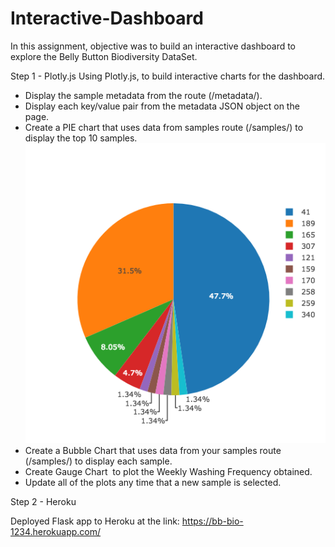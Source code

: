 # Interactive-Dashboard


In this assignment, objective was to build an interactive dashboard to explore the Belly Button Biodiversity DataSet.

Step 1 - Plotly.js
Using Plotly.js, to build interactive charts for the dashboard.
  
  * Display the sample metadata from the route (/metadata/<sample>).
  * Display each key/value pair from the metadata JSON object on the page.
  * Create a PIE chart that uses data from samples route (/samples/<sample>) to display the top 10 samples.
  ![pie_chart.png](images/pie_chart.png)
  *	Create a Bubble Chart that uses data from your samples route (/samples/<sample>) to display each sample.
  * Create Gauge Chart  to plot the Weekly Washing Frequency obtained. 
  * Update all of the plots any time that a new sample is selected.

Step 2 - Heroku
  
  Deployed Flask app to Heroku at the link: https://bb-bio-1234.herokuapp.com/
